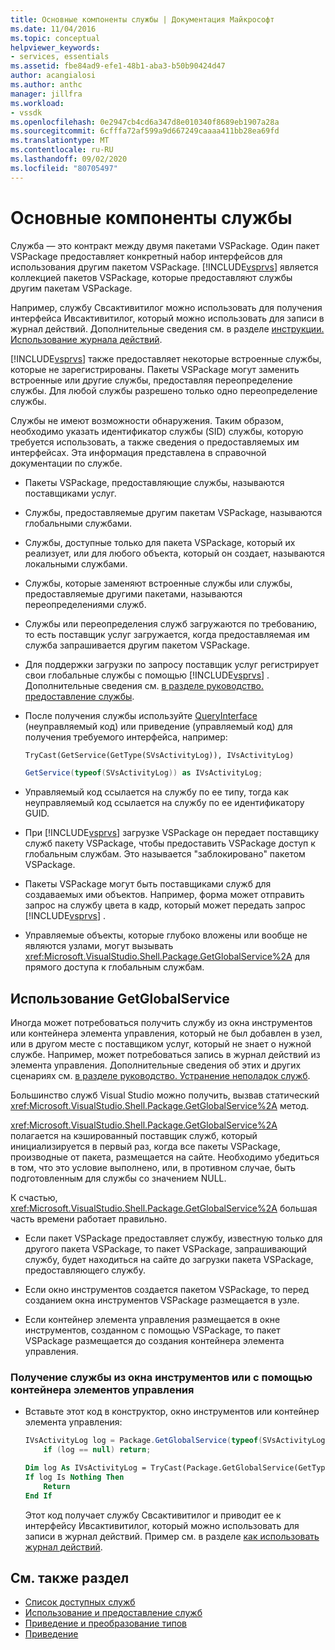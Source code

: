 ```yaml
---
title: Основные компоненты службы | Документация Майкрософт
ms.date: 11/04/2016
ms.topic: conceptual
helpviewer_keywords:
- services, essentials
ms.assetid: fbe84ad9-efe1-48b1-aba3-b50b90424d47
author: acangialosi
ms.author: anthc
manager: jillfra
ms.workload:
- vssdk
ms.openlocfilehash: 0e2947cb4cd6a347d8e010340f8689eb1907a28a
ms.sourcegitcommit: 6cfffa72af599a9d667249caaaa411bb28ea69fd
ms.translationtype: MT
ms.contentlocale: ru-RU
ms.lasthandoff: 09/02/2020
ms.locfileid: "80705497"
---
```

# <a name="service-essentials"></a>Основные компоненты службы
Служба — это контракт между двумя пакетами VSPackage. Один пакет VSPackage предоставляет конкретный набор интерфейсов для использования другим пакетом VSPackage. [!INCLUDE[vsprvs](../../code-quality/includes/vsprvs_md.md)] является коллекцией пакетов VSPackage, которые предоставляют службы другим пакетам VSPackage.

 Например, службу Свсактивитилог можно использовать для получения интерфейса Ивсактивитилог, который можно использовать для записи в журнал действий. Дополнительные сведения см. в разделе [инструкции. Использование журнала действий](../../extensibility/how-to-use-the-activity-log.md).

 [!INCLUDE[vsprvs](../../code-quality/includes/vsprvs_md.md)] также предоставляет некоторые встроенные службы, которые не зарегистрированы. Пакеты VSPackage могут заменить встроенные или другие службы, предоставляя переопределение службы. Для любой службы разрешено только одно переопределение службы.

 Службы не имеют возможности обнаружения. Таким образом, необходимо указать идентификатор службы (SID) службы, которую требуется использовать, а также сведения о предоставляемых им интерфейсах. Эта информация представлена в справочной документации по службе.

- Пакеты VSPackage, предоставляющие службы, называются поставщиками услуг.

- Службы, предоставляемые другим пакетам VSPackage, называются глобальными службами.

- Службы, доступные только для пакета VSPackage, который их реализует, или для любого объекта, который он создает, называются локальными службами.

- Службы, которые заменяют встроенные службы или службы, предоставляемые другими пакетами, называются переопределениями служб.

- Службы или переопределения служб загружаются по требованию, то есть поставщик услуг загружается, когда предоставляемая им служба запрашивается другим пакетом VSPackage.

- Для поддержки загрузки по запросу поставщик услуг регистрирует свои глобальные службы с помощью [!INCLUDE[vsprvs](../../code-quality/includes/vsprvs_md.md)] . Дополнительные сведения см. [в разделе руководство. предоставление службы](../../extensibility/how-to-provide-a-service.md).

- После получения службы используйте [QueryInterface](/cpp/atl/queryinterface) (неуправляемый код) или приведение (управляемый код) для получения требуемого интерфейса, например:

  ```vb
  TryCast(GetService(GetType(SVsActivityLog)), IVsActivityLog)
  ```

  ```csharp
  GetService(typeof(SVsActivityLog)) as IVsActivityLog;
  ```

- Управляемый код ссылается на службу по ее типу, тогда как неуправляемый код ссылается на службу по ее идентификатору GUID.

- При [!INCLUDE[vsprvs](../../code-quality/includes/vsprvs_md.md)] загрузке VSPackage он передает поставщику служб пакету VSPackage, чтобы предоставить VSPackage доступ к глобальным службам. Это называется "заблокировано" пакетом VSPackage.

- Пакеты VSPackage могут быть поставщиками служб для создаваемых ими объектов. Например, форма может отправить запрос на службу цвета в кадр, который может передать запрос [!INCLUDE[vsprvs](../../code-quality/includes/vsprvs_md.md)] .

- Управляемые объекты, которые глубоко вложены или вообще не являются узлами, могут вызывать <xref:Microsoft.VisualStudio.Shell.Package.GetGlobalService%2A> для прямого доступа к глобальным службам.

<a name="how-to-use-getglobalservice"></a>

## <a name="use-getglobalservice"></a>Использование GetGlobalService

Иногда может потребоваться получить службу из окна инструментов или контейнера элемента управления, который не был добавлен в узел, или в другом месте с поставщиком услуг, который не знает о нужной службе. Например, может потребоваться запись в журнал действий из элемента управления. Дополнительные сведения об этих и других сценариях см. [в разделе руководство. Устранение неполадок служб](../../extensibility/how-to-troubleshoot-services.md).

Большинство служб Visual Studio можно получить, вызвав статический <xref:Microsoft.VisualStudio.Shell.Package.GetGlobalService%2A> метод.

<xref:Microsoft.VisualStudio.Shell.Package.GetGlobalService%2A> полагается на кэшированный поставщик служб, который инициализируется в первый раз, когда все пакеты VSPackage, производные от пакета, размещается на сайте. Необходимо убедиться в том, что это условие выполнено, или, в противном случае, быть подготовленным для службы со значением NULL.

К счастью, <xref:Microsoft.VisualStudio.Shell.Package.GetGlobalService%2A> большая часть времени работает правильно.

- Если пакет VSPackage предоставляет службу, известную только для другого пакета VSPackage, то пакет VSPackage, запрашивающий службу, будет находиться на сайте до загрузки пакета VSPackage, предоставляющего службу.

- Если окно инструментов создается пакетом VSPackage, то перед созданием окна инструментов VSPackage размещается в узле.

- Если контейнер элемента управления размещается в окне инструментов, созданном с помощью VSPackage, то пакет VSPackage размещается до создания контейнера элемента управления.

### <a name="to-get-a-service-from-within-a-tool-window-or-control-container"></a>Получение службы из окна инструментов или с помощью контейнера элементов управления

- Вставьте этот код в конструктор, окно инструментов или контейнер элемента управления:

    ```csharp
    IVsActivityLog log = Package.GetGlobalService(typeof(SVsActivityLog)) as IVsActivityLog;
        if (log == null) return;
    ```

    ```vb
    Dim log As IVsActivityLog = TryCast(Package.GetGlobalService(GetType(SVsActivityLog)), IVsActivityLog)
    If log Is Nothing Then
        Return
    End If
    ```

    Этот код получает службу Свсактивитилог и приводит ее к интерфейсу Ивсактивитилог, который можно использовать для записи в журнал действий. Пример см. в разделе [как использовать журнал действий](../../extensibility/how-to-use-the-activity-log.md).

## <a name="see-also"></a>См. также раздел

- [Список доступных служб](../../extensibility/internals/list-of-available-services.md)
- [Использование и предоставление служб](../../extensibility/using-and-providing-services.md)
- [Приведение и преобразование типов](/dotnet/csharp/programming-guide/types/casting-and-type-conversions)
- [Приведение](/cpp/cpp/casting)
